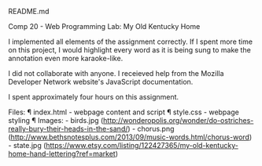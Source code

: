 README.md

Comp 20 - Web Programming
Lab: My Old Kentucky Home

I implemented all elements of the assignment correctly. If I spent more time on this project, I would highlight every word as it is being sung to make the annotation even more karaoke-like.

I did not collaborate with anyone. I receieved help from the Mozilla Developer Network website's JavaScript documentation.

I spent approximately four hours on this assignment.

Files:
	¶ index.html - webpage content and script
	¶ style.css - webpage styling
	¶ Images: 
		- birds.jpg (http://wonderopolis.org/wonder/do-ostriches-really-bury-their-heads-in-the-sand/)
		- chorus.png (http://www.bethsnotesplus.com/2013/09/music-words.html/chorus-word)
		- state.jpg (https://www.etsy.com/listing/122427365/my-old-kentucky-home-hand-lettering?ref=market)
